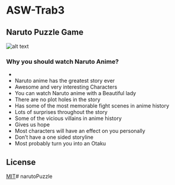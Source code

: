 # ASW-Trab3

## Naruto Puzzle Game
![alt text](https://64.media.tumblr.com/2a818b4887bb8f95d91657590324f922/tumblr_niyccsikWB1t1f4gmo1_500.gif)

### Why you should watch Naruto Anime?
*   
*   Naruto anime has the greatest story ever
*   Awesome and very interesting Characters
*   You can watch Naruto anime with a Beautiful lady
*   There are no plot holes in the story
*   Has some of the most memorable fight scenes in anime history
*   Lots of surprises throughout the story
*   Some of the vicious villains in anime history
*   Gives us hope
*   Most characters will have an effect on you personally
*   Don’t have a one sided storyline
*   Most probably turn you into an Otaku 


## License
[MIT](https://choosealicense.com/licenses/mit/)#   n a r u t o P u z z l e  
 